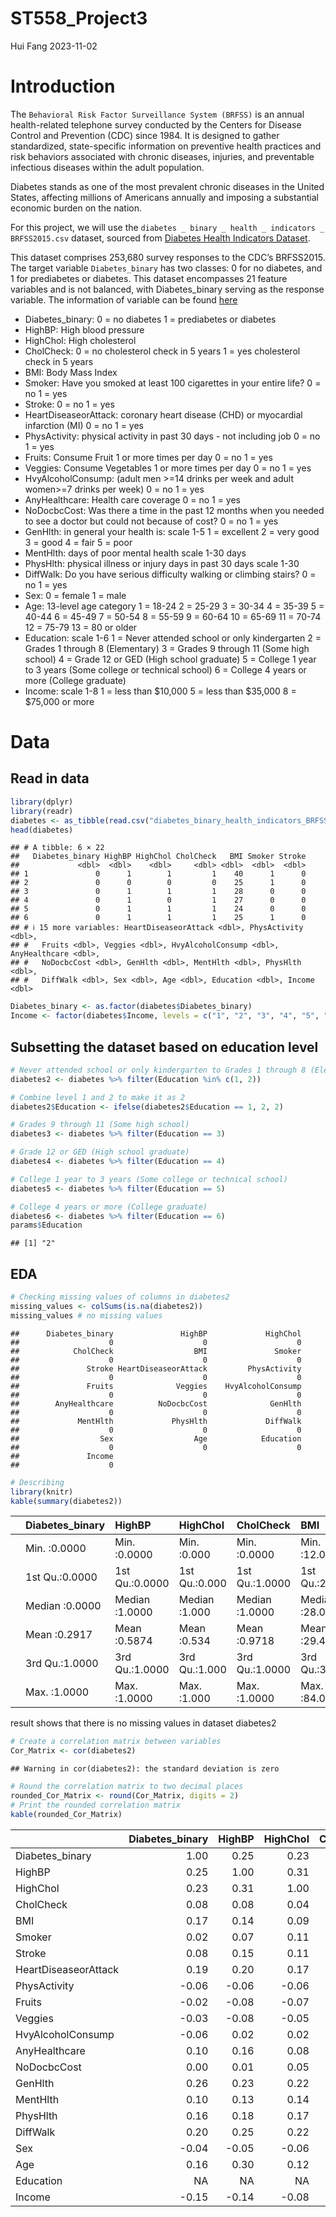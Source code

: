 ST558_Project3
================
Hui Fang
2023-11-02

# Introduction

The `Behavioral Risk Factor Surveillance System (BRFSS)` is an annual
health-related telephone survey conducted by the Centers for Disease
Control and Prevention (CDC) since 1984. It is designed to gather
standardized, state-specific information on preventive health practices
and risk behaviors associated with chronic diseases, injuries, and
preventable infectious diseases within the adult population.

Diabetes stands as one of the most prevalent chronic diseases in the
United States, affecting millions of Americans annually and imposing a
substantial economic burden on the nation.

For this project, we will use the
`diabetes _ binary _ health _ indicators _ BRFSS2015.csv` dataset,
sourced from [Diabetes Health Indicators
Dataset](https://www.kaggle.com/datasets/alexteboul/diabetes-health-indicators-dataset/).

This dataset comprises 253,680 survey responses to the CDC’s BRFSS2015.
The target variable `Diabetes_binary` has two classes: 0 for no
diabetes, and 1 for prediabetes or diabetes. This dataset encompasses 21
feature variables and is not balanced, with Diabetes_binary serving as
the response variable. The information of variable can be found
[here](https://www.kaggle.com/datasets/alexteboul/diabetes-health-indicators-dataset/?select=diabetes_binary_health_indicators_BRFSS2015.csv)

- Diabetes_binary: 0 = no diabetes 1 = prediabetes or diabetes  
- HighBP: High blood pressure  
- HighChol: High cholesterol  
- CholCheck: 0 = no cholesterol check in 5 years 1 = yes cholesterol
  check in 5 years  
- BMI: Body Mass Index  
- Smoker: Have you smoked at least 100 cigarettes in your entire life? 0
  = no 1 = yes  
- Stroke: 0 = no 1 = yes  
- HeartDiseaseorAttack: coronary heart disease (CHD) or myocardial
  infarction (MI) 0 = no 1 = yes  
- PhysActivity: physical activity in past 30 days - not including job 0
  = no 1 = yes  
- Fruits: Consume Fruit 1 or more times per day 0 = no 1 = yes  
- Veggies: Consume Vegetables 1 or more times per day 0 = no 1 = yes  
- HvyAlcoholConsump: (adult men \>=14 drinks per week and adult
  women\>=7 drinks per week) 0 = no 1 = yes  
- AnyHealthcare: Health care coverage 0 = no 1 = yes  
- NoDocbcCost: Was there a time in the past 12 months when you needed to
  see a doctor but could not because of cost? 0 = no 1 = yes  
- GenHlth: in general your health is: scale 1-5 1 = excellent 2 = very
  good 3 = good 4 = fair 5 = poor  
- MentHlth: days of poor mental health scale 1-30 days  
- PhysHlth: physical illness or injury days in past 30 days scale 1-30  
- DiffWalk: Do you have serious difficulty walking or climbing stairs? 0
  = no 1 = yes  
- Sex: 0 = female 1 = male  
- Age: 13-level age category 1 = 18-24 2 = 25-29 3 = 30-34 4 = 35-39 5 =
  40-44 6 = 45-49 7 = 50-54 8 = 55-59 9 = 60-64 10 = 65-69 11 = 70-74 12
  = 75-79 13 = 80 or older  
- Education: scale 1-6 1 = Never attended school or only kindergarten 2
  = Grades 1 through 8 (Elementary) 3 = Grades 9 through 11 (Some high
  school) 4 = Grade 12 or GED (High school graduate) 5 = College 1 year
  to 3 years (Some college or technical school) 6 = College 4 years or
  more (College graduate)  
- Income: scale 1-8 1 = less than \$10,000 5 = less than \$35,000 8 =
  \$75,000 or more

# Data

## Read in data

``` r
library(dplyr)
library(readr)
diabetes <- as_tibble(read.csv("diabetes_binary_health_indicators_BRFSS2015.csv", header = TRUE))
head(diabetes)
```

    ## # A tibble: 6 × 22
    ##   Diabetes_binary HighBP HighChol CholCheck   BMI Smoker Stroke
    ##             <dbl>  <dbl>    <dbl>     <dbl> <dbl>  <dbl>  <dbl>
    ## 1               0      1        1         1    40      1      0
    ## 2               0      0        0         0    25      1      0
    ## 3               0      1        1         1    28      0      0
    ## 4               0      1        0         1    27      0      0
    ## 5               0      1        1         1    24      0      0
    ## 6               0      1        1         1    25      1      0
    ## # ℹ 15 more variables: HeartDiseaseorAttack <dbl>, PhysActivity <dbl>,
    ## #   Fruits <dbl>, Veggies <dbl>, HvyAlcoholConsump <dbl>, AnyHealthcare <dbl>,
    ## #   NoDocbcCost <dbl>, GenHlth <dbl>, MentHlth <dbl>, PhysHlth <dbl>,
    ## #   DiffWalk <dbl>, Sex <dbl>, Age <dbl>, Education <dbl>, Income <dbl>

``` r
Diabetes_binary <- as.factor(diabetes$Diabetes_binary)
Income <- factor(diabetes$Income, levels = c("1", "2", "3", "4", "5", "6", "7", "8"))
```

## Subsetting the dataset based on education level

``` r
# Never attended school or only kindergarten to Grades 1 through 8 (Elementary)
diabetes2 <- diabetes %>% filter(Education %in% c(1, 2))

# Combine level 1 and 2 to make it as 2
diabetes2$Education <- ifelse(diabetes2$Education == 1, 2, 2)

# Grades 9 through 11 (Some high school) 
diabetes3 <- diabetes %>% filter(Education == 3)

# Grade 12 or GED (High school graduate) 
diabetes4 <- diabetes %>% filter(Education == 4)

# College 1 year to 3 years (Some college or technical school) 
diabetes5 <- diabetes %>% filter(Education == 5)

# College 4 years or more (College graduate) 
diabetes6 <- diabetes %>% filter(Education == 6)
params$Education
```

    ## [1] "2"

## EDA

``` r
# Checking missing values of columns in diabetes2
missing_values <- colSums(is.na(diabetes2))
missing_values # no missing values
```

    ##      Diabetes_binary               HighBP             HighChol 
    ##                    0                    0                    0 
    ##            CholCheck                  BMI               Smoker 
    ##                    0                    0                    0 
    ##               Stroke HeartDiseaseorAttack         PhysActivity 
    ##                    0                    0                    0 
    ##               Fruits              Veggies    HvyAlcoholConsump 
    ##                    0                    0                    0 
    ##        AnyHealthcare          NoDocbcCost              GenHlth 
    ##                    0                    0                    0 
    ##             MentHlth             PhysHlth             DiffWalk 
    ##                    0                    0                    0 
    ##                  Sex                  Age            Education 
    ##                    0                    0                    0 
    ##               Income 
    ##                    0

``` r
# Describing 
library(knitr)
kable(summary(diabetes2))
```

|     | Diabetes_binary | HighBP         | HighChol      | CholCheck      | BMI           | Smoker         | Stroke          | HeartDiseaseorAttack | PhysActivity   | Fruits         | Veggies        | HvyAlcoholConsump | AnyHealthcare  | NoDocbcCost    | GenHlth       | MentHlth       | PhysHlth       | DiffWalk       | Sex            | Age            | Education | Income        |
|:----|:----------------|:---------------|:--------------|:---------------|:--------------|:---------------|:----------------|:---------------------|:---------------|:---------------|:---------------|:------------------|:---------------|:---------------|:--------------|:---------------|:---------------|:---------------|:---------------|:---------------|:----------|:--------------|
|     | Min. :0.0000    | Min. :0.0000   | Min. :0.000   | Min. :0.0000   | Min. :12.00   | Min. :0.0000   | Min. :0.00000   | Min. :0.0000         | Min. :0.0000   | Min. :0.0000   | Min. :0.0000   | Min. :0.00000     | Min. :0.0000   | Min. :0.0000   | Min. :1.000   | Min. : 0.000   | Min. : 0.000   | Min. :0.0000   | Min. :0.0000   | Min. : 1.000   | Min. :2   | Min. :1.000   |
|     | 1st Qu.:0.0000  | 1st Qu.:0.0000 | 1st Qu.:0.000 | 1st Qu.:1.0000 | 1st Qu.:25.00 | 1st Qu.:0.0000 | 1st Qu.:0.00000 | 1st Qu.:0.0000       | 1st Qu.:0.0000 | 1st Qu.:0.0000 | 1st Qu.:0.0000 | 1st Qu.:0.00000   | 1st Qu.:1.0000 | 1st Qu.:0.0000 | 1st Qu.:3.000 | 1st Qu.: 0.000 | 1st Qu.: 0.000 | 1st Qu.:0.0000 | 1st Qu.:0.0000 | 1st Qu.: 7.000 | 1st Qu.:2 | 1st Qu.:2.000 |
|     | Median :0.0000  | Median :1.0000 | Median :1.000 | Median :1.0000 | Median :28.00 | Median :0.0000 | Median :0.00000 | Median :0.0000       | Median :1.0000 | Median :1.0000 | Median :1.0000 | Median :0.00000   | Median :1.0000 | Median :0.0000 | Median :4.000 | Median : 0.000 | Median : 1.000 | Median :0.0000 | Median :0.0000 | Median :10.000 | Median :2 | Median :3.000 |
|     | Mean :0.2917    | Mean :0.5874   | Mean :0.534   | Mean :0.9718   | Mean :29.46   | Mean :0.4804   | Mean :0.08537   | Mean :0.1914         | Mean :0.5682   | Mean :0.5767   | Mean :0.6929   | Mean :0.02656     | Mean :0.8406   | Mean :0.1788   | Mean :3.471   | Mean : 5.219   | Mean : 8.368   | Mean :0.3801   | Mean :0.4586   | Mean : 9.111   | Mean :2   | Mean :3.313   |
|     | 3rd Qu.:1.0000  | 3rd Qu.:1.0000 | 3rd Qu.:1.000 | 3rd Qu.:1.0000 | 3rd Qu.:33.00 | 3rd Qu.:1.0000 | 3rd Qu.:0.00000 | 3rd Qu.:0.0000       | 3rd Qu.:1.0000 | 3rd Qu.:1.0000 | 3rd Qu.:1.0000 | 3rd Qu.:0.00000   | 3rd Qu.:1.0000 | 3rd Qu.:0.0000 | 3rd Qu.:4.000 | 3rd Qu.: 5.000 | 3rd Qu.:15.000 | 3rd Qu.:1.0000 | 3rd Qu.:1.0000 | 3rd Qu.:12.000 | 3rd Qu.:2 | 3rd Qu.:5.000 |
|     | Max. :1.0000    | Max. :1.0000   | Max. :1.000   | Max. :1.0000   | Max. :84.00   | Max. :1.0000   | Max. :1.00000   | Max. :1.0000         | Max. :1.0000   | Max. :1.0000   | Max. :1.0000   | Max. :1.00000     | Max. :1.0000   | Max. :1.0000   | Max. :5.000   | Max. :30.000   | Max. :30.000   | Max. :1.0000   | Max. :1.0000   | Max. :13.000   | Max. :2   | Max. :8.000   |

result shows that there is no missing values in dataset diabetes2

``` r
# Create a correlation matrix between variables
Cor_Matrix <- cor(diabetes2)
```

    ## Warning in cor(diabetes2): the standard deviation is zero

``` r
# Round the correlation matrix to two decimal places
rounded_Cor_Matrix <- round(Cor_Matrix, digits = 2)
# Print the rounded correlation matrix
kable(rounded_Cor_Matrix)
```

|                      | Diabetes_binary | HighBP | HighChol | CholCheck |   BMI | Smoker | Stroke | HeartDiseaseorAttack | PhysActivity | Fruits | Veggies | HvyAlcoholConsump | AnyHealthcare | NoDocbcCost | GenHlth | MentHlth | PhysHlth | DiffWalk |   Sex |   Age | Education | Income |
|:---------------------|----------------:|-------:|---------:|----------:|------:|-------:|-------:|---------------------:|-------------:|-------:|--------:|------------------:|--------------:|------------:|--------:|---------:|---------:|---------:|------:|------:|----------:|-------:|
| Diabetes_binary      |            1.00 |   0.25 |     0.23 |      0.08 |  0.17 |   0.02 |   0.08 |                 0.19 |        -0.06 |  -0.02 |   -0.03 |             -0.06 |          0.10 |        0.00 |    0.26 |     0.10 |     0.16 |     0.20 | -0.04 |  0.16 |        NA |  -0.15 |
| HighBP               |            0.25 |   1.00 |     0.31 |      0.08 |  0.14 |   0.07 |   0.15 |                 0.20 |        -0.06 |  -0.08 |   -0.08 |              0.02 |          0.16 |        0.01 |    0.23 |     0.13 |     0.18 |     0.25 | -0.05 |  0.30 |        NA |  -0.14 |
| HighChol             |            0.23 |   0.31 |     1.00 |      0.04 |  0.09 |   0.11 |   0.11 |                 0.17 |        -0.06 |  -0.07 |   -0.05 |              0.02 |          0.08 |        0.05 |    0.22 |     0.14 |     0.17 |     0.22 | -0.06 |  0.12 |        NA |  -0.08 |
| CholCheck            |            0.08 |   0.08 |     0.04 |      1.00 |  0.01 |  -0.03 |   0.03 |                 0.05 |        -0.02 |   0.00 |   -0.02 |             -0.03 |          0.10 |       -0.01 |    0.08 |     0.00 |     0.04 |     0.07 | -0.03 |  0.11 |        NA |  -0.06 |
| BMI                  |            0.17 |   0.14 |     0.09 |      0.01 |  1.00 |  -0.02 |   0.01 |                 0.04 |        -0.08 |  -0.03 |   -0.03 |             -0.01 |         -0.02 |        0.03 |    0.10 |     0.07 |     0.08 |     0.17 | -0.07 | -0.12 |        NA |  -0.05 |
| Smoker               |            0.02 |   0.07 |     0.11 |     -0.03 | -0.02 |   1.00 |   0.09 |                 0.13 |        -0.07 |  -0.14 |   -0.08 |              0.10 |          0.09 |       -0.02 |    0.11 |     0.10 |     0.11 |     0.13 |  0.28 |  0.06 |        NA |   0.03 |
| Stroke               |            0.08 |   0.15 |     0.11 |      0.03 |  0.01 |   0.09 |   1.00 |                 0.26 |        -0.07 |  -0.03 |   -0.04 |              0.01 |          0.06 |        0.03 |    0.13 |     0.10 |     0.14 |     0.19 |  0.02 |  0.14 |        NA |  -0.07 |
| HeartDiseaseorAttack |            0.19 |   0.20 |     0.17 |      0.05 |  0.04 |   0.13 |   0.26 |                 1.00 |        -0.08 |  -0.06 |   -0.04 |             -0.01 |          0.09 |        0.03 |    0.20 |     0.10 |     0.18 |     0.23 |  0.06 |  0.20 |        NA |  -0.07 |
| PhysActivity         |           -0.06 |  -0.06 |    -0.06 |     -0.02 | -0.08 |  -0.07 |  -0.07 |                -0.08 |         1.00 |   0.13 |    0.13 |             -0.01 |         -0.02 |       -0.03 |   -0.17 |    -0.12 |    -0.17 |    -0.18 |  0.06 | -0.02 |        NA |   0.10 |
| Fruits               |           -0.02 |  -0.08 |    -0.07 |      0.00 | -0.03 |  -0.14 |  -0.03 |                -0.06 |         0.13 |   1.00 |    0.28 |             -0.04 |         -0.05 |       -0.02 |   -0.10 |    -0.06 |    -0.08 |    -0.09 | -0.08 | -0.01 |        NA |   0.12 |
| Veggies              |           -0.03 |  -0.08 |    -0.05 |     -0.02 | -0.03 |  -0.08 |  -0.04 |                -0.04 |         0.13 |   0.28 |    1.00 |             -0.03 |         -0.05 |       -0.03 |   -0.08 |    -0.06 |    -0.07 |    -0.10 | -0.03 | -0.07 |        NA |   0.07 |
| HvyAlcoholConsump    |           -0.06 |   0.02 |     0.02 |     -0.03 | -0.01 |   0.10 |   0.01 |                -0.01 |        -0.01 |  -0.04 |   -0.03 |              1.00 |         -0.02 |        0.03 |   -0.02 |     0.02 |    -0.01 |     0.00 |  0.11 | -0.06 |        NA |   0.07 |
| AnyHealthcare        |            0.10 |   0.16 |     0.08 |      0.10 | -0.02 |   0.09 |   0.06 |                 0.09 |        -0.02 |  -0.05 |   -0.05 |             -0.02 |          1.00 |       -0.26 |    0.03 |     0.02 |     0.09 |     0.13 | -0.01 |  0.37 |        NA |  -0.04 |
| NoDocbcCost          |            0.00 |   0.01 |     0.05 |     -0.01 |  0.03 |  -0.02 |   0.03 |                 0.03 |        -0.03 |  -0.02 |   -0.03 |              0.03 |         -0.26 |        1.00 |    0.14 |     0.15 |     0.13 |     0.08 | -0.04 | -0.20 |        NA |  -0.09 |
| GenHlth              |            0.26 |   0.23 |     0.22 |      0.08 |  0.10 |   0.11 |   0.13 |                 0.20 |        -0.17 |  -0.10 |   -0.08 |             -0.02 |          0.03 |        0.14 |    1.00 |     0.31 |     0.51 |     0.40 | -0.06 |  0.08 |        NA |  -0.26 |
| MentHlth             |            0.10 |   0.13 |     0.14 |      0.00 |  0.07 |   0.10 |   0.10 |                 0.10 |        -0.12 |  -0.06 |   -0.06 |              0.02 |          0.02 |        0.15 |    0.31 |     1.00 |     0.40 |     0.26 | -0.07 | -0.08 |        NA |  -0.15 |
| PhysHlth             |            0.16 |   0.18 |     0.17 |      0.04 |  0.08 |   0.11 |   0.14 |                 0.18 |        -0.17 |  -0.08 |   -0.07 |             -0.01 |          0.09 |        0.13 |    0.51 |     0.40 |     1.00 |     0.45 | -0.05 |  0.07 |        NA |  -0.19 |
| DiffWalk             |            0.20 |   0.25 |     0.22 |      0.07 |  0.17 |   0.13 |   0.19 |                 0.23 |        -0.18 |  -0.09 |   -0.10 |              0.00 |          0.13 |        0.08 |    0.40 |     0.26 |     0.45 |     1.00 | -0.11 |  0.20 |        NA |  -0.22 |
| Sex                  |           -0.04 |  -0.05 |    -0.06 |     -0.03 | -0.07 |   0.28 |   0.02 |                 0.06 |         0.06 |  -0.08 |   -0.03 |              0.11 |         -0.01 |       -0.04 |   -0.06 |    -0.07 |    -0.05 |    -0.11 |  1.00 |  0.01 |        NA |   0.21 |
| Age                  |            0.16 |   0.30 |     0.12 |      0.11 | -0.12 |   0.06 |   0.14 |                 0.20 |        -0.02 |  -0.01 |   -0.07 |             -0.06 |          0.37 |       -0.20 |    0.08 |    -0.08 |     0.07 |     0.20 |  0.01 |  1.00 |        NA |  -0.12 |
| Education            |              NA |     NA |       NA |        NA |    NA |     NA |     NA |                   NA |           NA |     NA |      NA |                NA |            NA |          NA |      NA |       NA |       NA |       NA |    NA |    NA |         1 |     NA |
| Income               |           -0.15 |  -0.14 |    -0.08 |     -0.06 | -0.05 |   0.03 |  -0.07 |                -0.07 |         0.10 |   0.12 |    0.07 |              0.07 |         -0.04 |       -0.09 |   -0.26 |    -0.15 |    -0.19 |    -0.22 |  0.21 | -0.12 |        NA |   1.00 |
